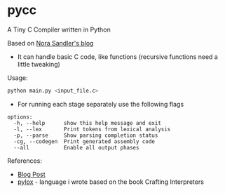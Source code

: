 # pycc
A Tiny C Compiler written in Python

Based on [Nora Sandler's blog](https://norasandler.com/2017/11/29/Write-a-Compiler.html)
- It can handle basic C code, like functions (recursive functions need a little tweaking)

Usage:
```bash
python main.py <input_file.c>
```

- For running each stage separately use the following flags
```
options:
  -h, --help      show this help message and exit
  -l, --lex       Print tokens from lexical analysis
  -p, --parse     Show parsing completion status
  -cg, --codegen  Print generated assembly code
  --all           Enable all output phases
```

References:
- [Blog Post](https://norasandler.com/2017/11/29/Write-a-Compiler.html)
- [pylox](https://github.com/ubermenchh/pylox) - language i wrote based on the book Crafting Interpreters
